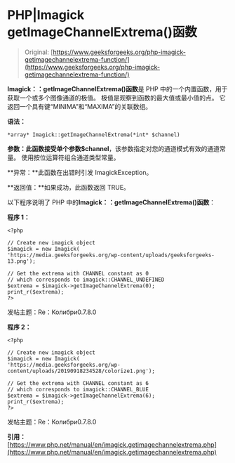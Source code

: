# PHP|Imagick getImageChannelExtrema()函数

> Original: [https://www.geeksforgeeks.org/php-imagick-getimagechannelextrema-function/](https://www.geeksforgeeks.org/php-imagick-getimagechannelextrema-function/)

**Imagick：：getImageChannelExtrema()函数**是 PHP 中的一个内置函数，用于获取一个或多个图像通道的极值。 极值是观察到函数的最大值或最小值的点。 它返回一个具有键“MINIMA”和“MAXIMA”的关联数组。

**语法：**

```
*array* Imagick::getImageChannelExtrema(*int* $channel)
```

**参数：**此函数接受单个参数**$channel**，该参数指定对您的通道模式有效的通道常量。 使用按位运算符组合通道类型常量。

**异常：**此函数在出错时引发 ImagickException。

**返回值：**如果成功，此函数返回 TRUE。

以下程序说明了 PHP 中的**Imagick：：getImageChannelExtrema()函数**：

**程序 1：**

```
<?php

// Create new imagick object
$imagick = new Imagick(
'https://media.geeksforgeeks.org/wp-content/uploads/geeksforgeeks-13.png');

// Get the extrema with CHANNEL constant as 0
// which corresponds to imagick::CHANNEL_UNDEFINED
$extrema = $imagick->getImageChannelExtrema(0);
print_r($extrema);
?>
```

发帖主题：Re：Колибри0.7.8.0

**程序 2：**

```
<?php

// Create new imagick object
$imagick = new Imagick(
'https://media.geeksforgeeks.org/wp-content/uploads/20190918234528/colorize1.png');

// Get the extrema with CHANNEL constant as 6
// which corresponds to imagick::CHANNEL_BLUE
$extrema = $imagick->getImageChannelExtrema(6);
print_r($extrema);
?>
```

发帖主题：Re：Колибри0.7.8.0

**引用：**[https://www.php.net/manual/en/imagick.getimagechannelextrema.php](https://www.php.net/manual/en/imagick.getimagechannelextrema.php)